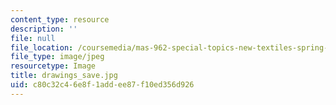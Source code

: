 ```yaml
---
content_type: resource
description: ''
file: null
file_location: /coursemedia/mas-962-special-topics-new-textiles-spring-2010/c80c32c46e8f1addee87f10ed356d926_drawings_save.jpg
file_type: image/jpeg
resourcetype: Image
title: drawings_save.jpg
uid: c80c32c4-6e8f-1add-ee87-f10ed356d926
---
```

